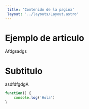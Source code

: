 ```yaml
---
 title: 'Contenido de la pagina'
 layout: '../layouts/Layout.astro'
---
```


# Ejemplo de articulo 

Afdgsadgs

# Subtitulo

asdfdfgdgA

```javascript
function() {
    console.log('Hola')
}

```
